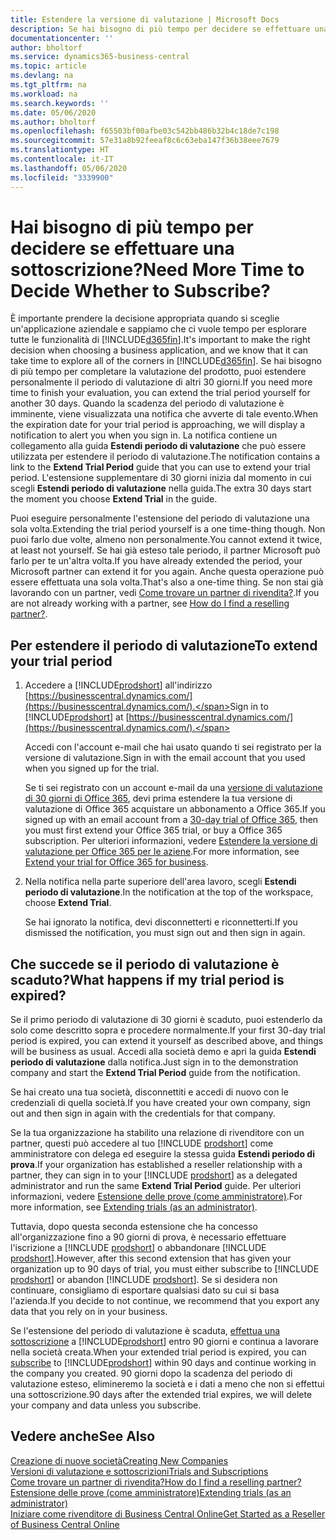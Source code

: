 ```yaml
---
title: Estendere la versione di valutazione | Microsoft Docs
description: Se hai bisogno di più tempo per decidere se effettuare una sottoscrizione, puoi estendere la versione di valutazione.
documentationcenter: ''
author: bholtorf
ms.service: dynamics365-business-central
ms.topic: article
ms.devlang: na
ms.tgt_pltfrm: na
ms.workload: na
ms.search.keywords: ''
ms.date: 05/06/2020
ms.author: bholtorf
ms.openlocfilehash: f65503bf00afbe03c542bb486b32b4c18de7c198
ms.sourcegitcommit: 57e31a8b92feeaf8c6c63eba147f36b38eee7679
ms.translationtype: HT
ms.contentlocale: it-IT
ms.lasthandoff: 05/06/2020
ms.locfileid: "3339900"
---
```

# <a name="need-more-time-to-decide-whether-to-subscribe"></a><span data-ttu-id="a21cd-103">Hai bisogno di più tempo per decidere se effettuare una sottoscrizione?</span><span class="sxs-lookup"><span data-stu-id="a21cd-103">Need More Time to Decide Whether to Subscribe?</span></span>
<span data-ttu-id="a21cd-104">È importante prendere la decisione appropriata quando si sceglie un'applicazione aziendale e sappiamo che ci vuole tempo per esplorare tutte le funzionalità di [!INCLUDE[d365fin](includes/d365fin_md.md)].</span><span class="sxs-lookup"><span data-stu-id="a21cd-104">It's important to make the right decision when choosing a business application, and we know that it can take time to explore all of the corners in [!INCLUDE[d365fin](includes/d365fin_md.md)].</span></span> <span data-ttu-id="a21cd-105">Se hai bisogno di più tempo per completare la valutazione del prodotto, puoi estendere personalmente il periodo di valutazione di altri 30 giorni.</span><span class="sxs-lookup"><span data-stu-id="a21cd-105">If you need more time to finish your evaluation, you can extend the trial period yourself for another 30 days.</span></span> <span data-ttu-id="a21cd-106">Quando la scadenza del periodo di valutazione è imminente, viene visualizzata una notifica che avverte di tale evento.</span><span class="sxs-lookup"><span data-stu-id="a21cd-106">When the expiration date for your trial period is approaching, we will display a notification to alert you when you sign in.</span></span> <span data-ttu-id="a21cd-107">La notifica contiene un collegamento alla guida **Estendi periodo di valutazione** che può essere utilizzata per estendere il periodo di valutazione.</span><span class="sxs-lookup"><span data-stu-id="a21cd-107">The notification contains a link to the **Extend Trial Period** guide that you can use to extend your trial period.</span></span> <span data-ttu-id="a21cd-108">L'estensione supplementare di 30 giorni inizia dal momento in cui scegli **Estendi periodo di valutazione** nella guida.</span><span class="sxs-lookup"><span data-stu-id="a21cd-108">The extra 30 days start the moment you choose **Extend Trial** in the guide.</span></span>

<span data-ttu-id="a21cd-109">Puoi eseguire personalmente l'estensione del periodo di valutazione una sola volta.</span><span class="sxs-lookup"><span data-stu-id="a21cd-109">Extending the trial period yourself is a one time-thing though.</span></span> <span data-ttu-id="a21cd-110">Non puoi farlo due volte, almeno non personalmente.</span><span class="sxs-lookup"><span data-stu-id="a21cd-110">You cannot extend it twice, at least not yourself.</span></span> <span data-ttu-id="a21cd-111">Se hai già esteso tale periodo, il partner Microsoft può farlo per te un'altra volta.</span><span class="sxs-lookup"><span data-stu-id="a21cd-111">If you have already extended the period, your Microsoft partner can extend it for you again.</span></span> <span data-ttu-id="a21cd-112">Anche questa operazione può essere effettuata una sola volta.</span><span class="sxs-lookup"><span data-stu-id="a21cd-112">That's also a one-time thing.</span></span> <span data-ttu-id="a21cd-113">Se non stai già lavorando con un partner, vedi [Come trovare un partner di rivendita?](across-faq.md#findpartner).</span><span class="sxs-lookup"><span data-stu-id="a21cd-113">If you are not already working with a partner, see [How do I find a reselling partner?](across-faq.md#findpartner).</span></span>  

## <a name="to-extend-your-trial-period"></a><span data-ttu-id="a21cd-114">Per estendere il periodo di valutazione</span><span class="sxs-lookup"><span data-stu-id="a21cd-114">To extend your trial period</span></span>

1. <span data-ttu-id="a21cd-115">Accedere a [!INCLUDE[prodshort](includes/prodshort.md)] all'indirizzo [https://businesscentral.dynamics.com/](https://businesscentral.dynamics.com/).</span><span class="sxs-lookup"><span data-stu-id="a21cd-115">Sign in to [!INCLUDE[prodshort](includes/prodshort.md)] at [https://businesscentral.dynamics.com/](https://businesscentral.dynamics.com/).</span></span>

    <span data-ttu-id="a21cd-116">Accedi con l'account e-mail che hai usato quando ti sei registrato per la versione di valutazione.</span><span class="sxs-lookup"><span data-stu-id="a21cd-116">Sign in with the email account that you used when you signed up for the trial.</span></span>  

    <span data-ttu-id="a21cd-117">Se ti sei registrato con un account e-mail da una [versione di valutazione di 30 giorni di Office 365](/microsoft-365/commerce/sign-up-for-office-365-trial), devi prima estendere la tua versione di valutazione di Office 365 acquistare un abbonamento a Office 365.</span><span class="sxs-lookup"><span data-stu-id="a21cd-117">If you signed up with an email account from a [30-day trial of Office 365](/microsoft-365/commerce/sign-up-for-office-365-trial), then you must first extend your Office 365 trial, or buy a Office 365 subscription.</span></span> <span data-ttu-id="a21cd-118">Per ulteriori informazioni, vedere [Estendere la versione di valutazione per Office 365 per le aziene](/microsoft-365/commerce/extend-your-trial).</span><span class="sxs-lookup"><span data-stu-id="a21cd-118">For more information, see [Extend your trial for Office 365 for business](/microsoft-365/commerce/extend-your-trial).</span></span>
2. <span data-ttu-id="a21cd-119">Nella notifica nella parte superiore dell'area lavoro, scegli **Estendi periodo di valutazione**.</span><span class="sxs-lookup"><span data-stu-id="a21cd-119">In the notification at the top of the workspace, choose **Extend Trial**.</span></span>

    <span data-ttu-id="a21cd-120">Se hai ignorato la notifica, devi disconnetterti e riconnetterti.</span><span class="sxs-lookup"><span data-stu-id="a21cd-120">If you dismissed the notification, you must sign out and then sign in again.</span></span>

## <a name="what-happens-if-my-trial-period-is-expired"></a><span data-ttu-id="a21cd-121">Che succede se il periodo di valutazione è scaduto?</span><span class="sxs-lookup"><span data-stu-id="a21cd-121">What happens if my trial period is expired?</span></span>

<span data-ttu-id="a21cd-122">Se il primo periodo di valutazione di 30 giorni è scaduto, puoi estenderlo da solo come descritto sopra e procedere normalmente.</span><span class="sxs-lookup"><span data-stu-id="a21cd-122">If your first 30-day trial period is expired, you can extend it yourself as described above, and things will be business as usual.</span></span> <span data-ttu-id="a21cd-123">Accedi alla società demo e apri la guida **Estendi periodo di valutazione** dalla notifica.</span><span class="sxs-lookup"><span data-stu-id="a21cd-123">Just sign in to the demonstration company and start the **Extend Trial Period** guide from the notification.</span></span>  

<span data-ttu-id="a21cd-124">Se hai creato una tua società, disconnettiti e accedi di nuovo con le credenziali di quella società.</span><span class="sxs-lookup"><span data-stu-id="a21cd-124">If you have created your own company, sign out and then sign in again with the credentials for that company.</span></span>  

<span data-ttu-id="a21cd-125">Se la tua organizzazione ha stabilito una relazione di rivenditore con un partner, questi può accedere al tuo [!INCLUDE [prodshort](includes/prodshort.md)] come amministratore con delega ed eseguire la stessa guida **Estendi periodo di prova**.</span><span class="sxs-lookup"><span data-stu-id="a21cd-125">If your organization has established a reseller relationship with a partner, they can sign in to your [!INCLUDE [prodshort](includes/prodshort.md)] as a delegated administrator and run the same **Extend Trial Period** guide.</span></span> <span data-ttu-id="a21cd-126">Per ulteriori informazioni, vedere [Estensione delle prove (come amministratore)](/dynamics365/business-central/dev-itpro/administration/tenant-administration#extending-trials).</span><span class="sxs-lookup"><span data-stu-id="a21cd-126">For more information, see [Extending trials (as an administrator)](/dynamics365/business-central/dev-itpro/administration/tenant-administration#extending-trials).</span></span>  

<span data-ttu-id="a21cd-127">Tuttavia, dopo questa seconda estensione che ha concesso all'organizzazione fino a 90 giorni di prova, è necessario effettuare l'iscrizione a [!INCLUDE [prodshort](includes/prodshort.md)] o abbandonare [!INCLUDE [prodshort](includes/prodshort.md)].</span><span class="sxs-lookup"><span data-stu-id="a21cd-127">However, after this second extension that has given your organization up to 90 days of trial, you must either subscribe to [!INCLUDE [prodshort](includes/prodshort.md)] or abandon [!INCLUDE [prodshort](includes/prodshort.md)].</span></span> <span data-ttu-id="a21cd-128">Se si desidera non continuare, consigliamo di esportare qualsiasi dato su cui si basa l'azienda.</span><span class="sxs-lookup"><span data-stu-id="a21cd-128">If you decide to not continue, we recommend that you export any data that you rely on in your business.</span></span>

<span data-ttu-id="a21cd-129">Se l'estensione del periodo di valutazione è scaduta, [effettua una sottoscrizione](https://go.microsoft.com/fwlink/?linkid=828659) a [!INCLUDE[prodshort](includes/prodshort.md)] entro 90 giorni e continua a lavorare nella società creata.</span><span class="sxs-lookup"><span data-stu-id="a21cd-129">When your extended trial period is expired, you can [subscribe](https://go.microsoft.com/fwlink/?linkid=828659) to [!INCLUDE[prodshort](includes/prodshort.md)] within 90 days and continue working in the company you created.</span></span> <span data-ttu-id="a21cd-130">90 giorni dopo la scadenza del periodo di valutazione esteso, elimineremo la società e i dati a meno che non si effettui una sottoscrizione.</span><span class="sxs-lookup"><span data-stu-id="a21cd-130">90 days after the extended trial expires, we will delete your company and data unless you subscribe.</span></span>  

## <a name="see-also"></a><span data-ttu-id="a21cd-131">Vedere anche</span><span class="sxs-lookup"><span data-stu-id="a21cd-131">See Also</span></span>

[<span data-ttu-id="a21cd-132">Creazione di nuove società</span><span class="sxs-lookup"><span data-stu-id="a21cd-132">Creating New Companies</span></span>](about-new-company.md)  
[<span data-ttu-id="a21cd-133">Versioni di valutazione e sottoscrizioni</span><span class="sxs-lookup"><span data-stu-id="a21cd-133">Trials and Subscriptions</span></span>](across-preview.md)  
[<span data-ttu-id="a21cd-134">Come trovare un partner di rivendita?</span><span class="sxs-lookup"><span data-stu-id="a21cd-134">How do I find a reselling partner?</span></span>](across-faq.md#findpartner)  
[<span data-ttu-id="a21cd-135">Estensione delle prove (come amministratore)</span><span class="sxs-lookup"><span data-stu-id="a21cd-135">Extending trials (as an administrator)</span></span>](/dynamics365/business-central/dev-itpro/administration/tenant-administration#extending-trials)  
[<span data-ttu-id="a21cd-136">Iniziare come rivenditore di Business Central Online</span><span class="sxs-lookup"><span data-stu-id="a21cd-136">Get Started as a Reseller of Business Central Online</span></span>](/dynamics365/business-central/dev-itpro/administration/get-started-online)  
